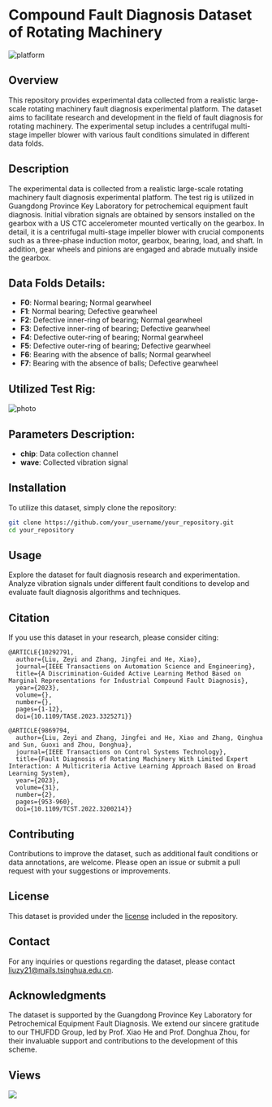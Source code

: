 # Compound Fault Diagnosis Dataset of Rotating Machinery

![platform](https://user-images.githubusercontent.com/115722686/195636988-4477e226-16f5-4215-8601-febda5109235.png)

## Overview

This repository provides experimental data collected from a realistic large-scale rotating machinery fault diagnosis experimental platform. The dataset aims to facilitate research and development in the field of fault diagnosis for rotating machinery. The experimental setup includes a centrifugal multi-stage impeller blower with various fault conditions simulated in different data folds.

## Description

The experimental data is collected from a realistic large-scale rotating machinery fault diagnosis experimental platform. The test rig is utilized in Guangdong Province Key Laboratory for petrochemical equipment fault diagnosis. Initial vibration signals are obtained by sensors installed on the gearbox with a US CTC accelerometer mounted vertically on the gearbox. In detail, it is a centrifugal multi-stage impeller blower with crucial components such as a three-phase induction motor, gearbox, bearing, load, and shaft. In addition, gear wheels and pinions are engaged and abrade mutually inside the gearbox.

## Data Folds Details:

- **F0**: Normal bearing; Normal gearwheel
- **F1**: Normal bearing; Defective gearwheel
- **F2**: Defective inner-ring of bearing; Normal gearwheel
- **F3**: Defective inner-ring of bearing; Defective gearwheel
- **F4**: Defective outer-ring of bearing; Normal gearwheel
- **F5**: Defective outer-ring of bearing; Defective gearwheel
- **F6**: Bearing with the absence of balls; Normal gearwheel
- **F7**: Bearing with the absence of balls; Defective gearwheel

## Utilized Test Rig:

![photo](https://user-images.githubusercontent.com/115722686/195637306-ac88470b-9b61-45de-89aa-a94cfed8cfa8.png)

## Parameters Description:

- **chip**: Data collection channel
- **wave**: Collected vibration signal

## Installation

To utilize this dataset, simply clone the repository:

```bash
git clone https://github.com/your_username/your_repository.git
cd your_repository
```

## Usage

Explore the dataset for fault diagnosis research and experimentation. Analyze vibration signals under different fault conditions to develop and evaluate fault diagnosis algorithms and techniques.

## Citation

If you use this dataset in your research, please consider citing:

```
@ARTICLE{10292791,
  author={Liu, Zeyi and Zhang, Jingfei and He, Xiao},
  journal={IEEE Transactions on Automation Science and Engineering}, 
  title={A Discrimination-Guided Active Learning Method Based on Marginal Representations for Industrial Compound Fault Diagnosis}, 
  year={2023},
  volume={},
  number={},
  pages={1-12},
  doi={10.1109/TASE.2023.3325271}}

@ARTICLE{9869794,
  author={Liu, Zeyi and Zhang, Jingfei and He, Xiao and Zhang, Qinghua and Sun, Guoxi and Zhou, Donghua},
  journal={IEEE Transactions on Control Systems Technology}, 
  title={Fault Diagnosis of Rotating Machinery With Limited Expert Interaction: A Multicriteria Active Learning Approach Based on Broad Learning System}, 
  year={2023},
  volume={31},
  number={2},
  pages={953-960},
  doi={10.1109/TCST.2022.3200214}}
```

## Contributing

Contributions to improve the dataset, such as additional fault conditions or data annotations, are welcome. Please open an issue or submit a pull request with your suggestions or improvements.

## License

This dataset is provided under the [license](LICENSE) included in the repository.

## Contact

For any inquiries or questions regarding the dataset, please contact [liuzy21@mails.tsinghua.edu.cn](mailto:liuzy21@mails.tsinghua.edu.cn).

## Acknowledgments

The dataset is supported by the Guangdong Province Key Laboratory for Petrochemical Equipment Fault Diagnosis.
We extend our sincere gratitude to our THUFDD Group, led by Prof. Xiao He and Prof. Donghua Zhou, for their invaluable support and contributions to the development of this scheme.

## Views
![](http://profile-counter.glitch.me/CFD-Datasets/count.svg)
